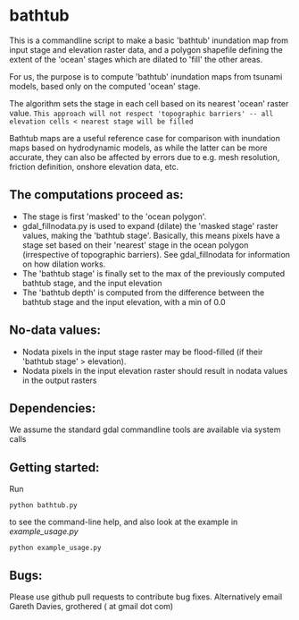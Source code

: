 bathtub
============

This is a commandline script to make a basic 'bathtub' inundation map from input stage and elevation raster data, and a polygon shapefile defining the extent of the 'ocean' stages which are dilated to 'fill' the other areas.

For us, the purpose is to compute 'bathtub' inundation maps from tsunami models, based only on the computed 'ocean' stage. 

The algorithm sets the stage in each cell based on its nearest 'ocean' raster value. ``` This approach will not respect 'topographic barriers' -- all elevation cells < nearest stage will be filled ```

Bathtub maps are a useful reference case for comparison with inundation maps based on hydrodynamic models, as while the latter can be more accurate, they can also be affected by errors due to e.g. mesh resolution, friction definition, onshore elevation data, etc.

The computations proceed as:
----------------------------
* The stage is first 'masked' to the 'ocean polygon'.
* gdal_fillnodata.py is used to expand (dilate) the 'masked stage' raster values, making the 'bathtub stage'. Basically, this means pixels have a stage set based on their 'nearest' stage in the ocean polygon (irrespective of topographic barriers). See gdal_fillnodata for information on how dilation works. 
* The 'bathtub stage' is finally set to the max of the previously computed bathtub stage, and the input elevation
* The 'bathtub depth' is computed from the difference between the bathtub stage and the input elevation, with a min of 0.0

No-data values:  
---------------

* Nodata pixels in the input stage raster may be flood-filled (if their 'bathtub stage' > elevation). 
* Nodata pixels in the input elevation raster should result in nodata values in the output rasters

Dependencies: 
-------------
We assume the standard gdal commandline tools are available via system calls

Getting started:
----------------
Run

    python bathtub.py
to see the command-line help, and also look at the example in *example_usage.py*

    python example_usage.py

Bugs:
----
Please use github pull requests to contribute bug fixes. Alternatively email Gareth Davies, grothered ( at gmail dot com)

